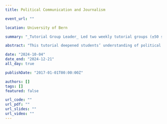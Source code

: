 ```yaml
---
title: Political Communication and Journalism

event_url: ""

location: University of Bern

summary: "_Tutorial Group Leader_ Led two weekly tutorial groups (±50 students total) that advanced students' understanding of political communication and journalism. _Average teaching evaluation score:_ 4.41/5."

abstract: "This tutorial deepened students’ understanding of political communication practices and journalistic principles in democratic societies. Through weekly readings, discussions, and exercises, students critically engaged with classic and contemporary research in the field."

date: "2024-10-04"
date_end: "2024-12-21"
all_day: true

publishDate: "2017-01-01T00:00:00Z"

authors: []
tags: []
featured: false

url_code: ""
url_pdf: ""
url_slides: ""
url_video: ""
---
```

